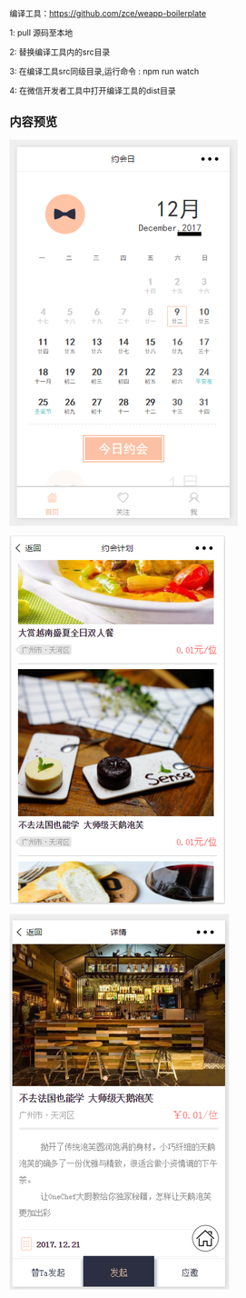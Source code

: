 编译工具：https://github.com/zce/weapp-boilerplate

1: pull 源码至本地

2: 替换编译工具内的src目录

3: 在编译工具src同级目录,运行命令 : npm run watch 

4: 在微信开发者工具中打开编译工具的dist目录


## 内容预览

![image](./showImg/index.png)

![image](./showImg/plan.png)

![image](./showImg/detail.png)